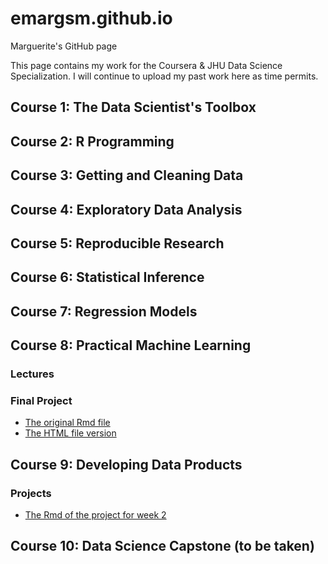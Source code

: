 # emargsm.github.io
Marguerite's GitHub page

This page contains my work for the Coursera & JHU Data Science Specialization. I will continue to upload my past work here as time permits.

## Course 1: The Data Scientist's Toolbox
## Course 2: R Programming
## Course 3: Getting and Cleaning Data
## Course 4: Exploratory Data Analysis
## Course 5: Reproducible Research
## Course 6: Statistical Inference
## Course 7: Regression Models
## Course 8: Practical Machine Learning
### Lectures
### Final Project
   * [The original Rmd file](08PML/PML-final-project.Rmd)
   * [The HTML file version](08PML/PML-final-project.html)
## Course 9: Developing Data Products
### Projects
   * [The Rmd of the project for week 2](09DDP/map_puppers.Rmd)
## Course 10: Data Science Capstone (to be taken)
